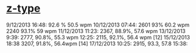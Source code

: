 # [z-type](http://phoboslab.org/ztype/)

9/12/2013 16:48: 92.6 % 50.5 wpm 
10/12/2013 07:44: 2601 93% 60.2 wpm
2240 93.1% 59 wpm
11/12/2013 11:23: 2367, 88.9%, 57.6 wpm
13/12/2013 9:39: 2777, 90.8%, 55.3 wpm
12:25: 2115, 92.1%, 56.4 wpm [12]
15/12/2013 18:38 3207, 91.8%, 56.4wpm [14]
17/12/2013 10:25: 2915, 93.3, 57.8
15:38: 
